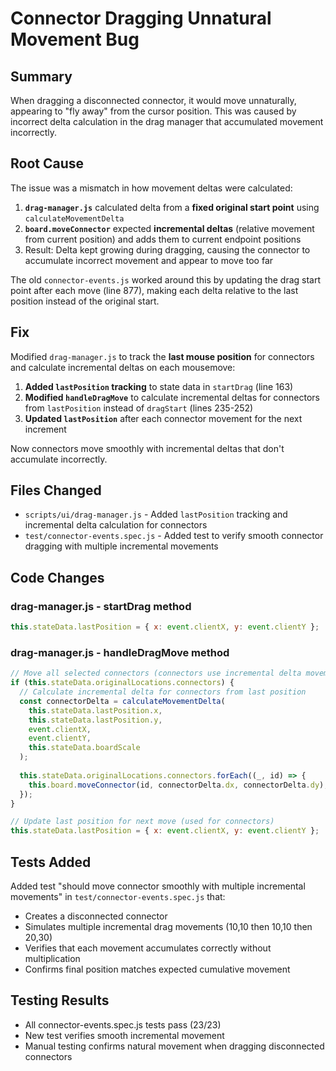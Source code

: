 # Connector Dragging Unnatural Movement Bug

## Summary

When dragging a disconnected connector, it would move unnaturally, appearing to "fly away" from the cursor position. This was caused by incorrect delta calculation in the drag manager that accumulated movement incorrectly.

## Root Cause

The issue was a mismatch in how movement deltas were calculated:

1. **`drag-manager.js`** calculated delta from a **fixed original start point** using `calculateMovementDelta`
2. **`board.moveConnector`** expected **incremental deltas** (relative movement from current position) and adds them to current endpoint positions
3. Result: Delta kept growing during dragging, causing the connector to accumulate incorrect movement and appear to move too far

The old `connector-events.js` worked around this by updating the drag start point after each move (line 877), making each delta relative to the last position instead of the original start.

## Fix

Modified `drag-manager.js` to track the **last mouse position** for connectors and calculate incremental deltas on each mousemove:

1. **Added `lastPosition` tracking** to state data in `startDrag` (line 163)
2. **Modified `handleDragMove`** to calculate incremental deltas for connectors from `lastPosition` instead of `dragStart` (lines 235-252)
3. **Updated `lastPosition`** after each connector movement for the next increment

Now connectors move smoothly with incremental deltas that don't accumulate incorrectly.

## Files Changed

- `scripts/ui/drag-manager.js` - Added `lastPosition` tracking and incremental delta calculation for connectors
- `test/connector-events.spec.js` - Added test to verify smooth connector dragging with multiple incremental movements

## Code Changes

### drag-manager.js - startDrag method
```163:163:scripts/ui/drag-manager.js
this.stateData.lastPosition = { x: event.clientX, y: event.clientY };
```

### drag-manager.js - handleDragMove method
```235:252:scripts/ui/drag-manager.js
// Move all selected connectors (connectors use incremental delta movement)
if (this.stateData.originalLocations.connectors) {
  // Calculate incremental delta for connectors from last position
  const connectorDelta = calculateMovementDelta(
    this.stateData.lastPosition.x,
    this.stateData.lastPosition.y,
    event.clientX,
    event.clientY,
    this.stateData.boardScale
  );
  
  this.stateData.originalLocations.connectors.forEach((_, id) => {
    this.board.moveConnector(id, connectorDelta.dx, connectorDelta.dy);
  });
}

// Update last position for next move (used for connectors)
this.stateData.lastPosition = { x: event.clientX, y: event.clientY };
```

## Tests Added

Added test "should move connector smoothly with multiple incremental movements" in `test/connector-events.spec.js` that:
- Creates a disconnected connector
- Simulates multiple incremental drag movements (10,10 then 10,10 then 20,30)
- Verifies that each movement accumulates correctly without multiplication
- Confirms final position matches expected cumulative movement

## Testing Results

- All connector-events.spec.js tests pass (23/23)
- New test verifies smooth incremental movement
- Manual testing confirms natural movement when dragging disconnected connectors
